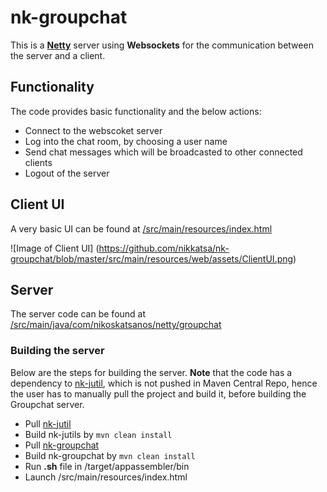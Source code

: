 # nk-groupchat

This is a [__Netty__](http://netty.io) server using __Websockets__ for the communication between the server and a client.

## Functionality

The code provides basic functionality and the below actions:

* Connect to the webscoket server
* Log into the chat room, by choosing a user name
* Send chat messages which will be broadcasted to other connected clients
* Logout of the server

## Client UI

A very basic UI can be found at [/src/main/resources/index.html](https://github.com/nikkatsa/nk-groupchat/blob/master/src/main/resources/index.html)

![Image of Client UI]
(https://github.com/nikkatsa/nk-groupchat/blob/master/src/main/resources/web/assets/ClientUI.png)

## Server

The server code can be found at [/src/main/java/com/nikoskatsanos/netty/groupchat](https://github.com/nikkatsa/nk-groupchat/tree/master/src/main/java/com/nikoskatsanos/netty/groupchat)

### Building the server

Below are the steps for building the server. __Note__ that the code has a dependency to [nk-jutil](https://github.com/nikkatsa/nk-jutil), which is not pushed in Maven Central Repo, hence the user has to manually pull the project and build it, before building the Groupchat server.

* Pull [nk-jutil](https://github.com/nikkatsa/nk-jutil)
* Build nk-jutils by `mvn clean install`
* Pull [nk-groupchat](https://github.com/nikkatsa/nk-groupchat)
* Build nk-groupchat by `mvn clean install`
* Run __.sh__ file in /target/appassembler/bin
* Launch /src/main/resources/index.html
